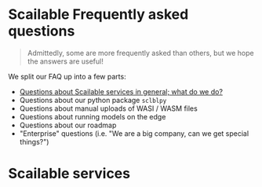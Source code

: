 # Scailable Frequently asked questions
> Admittedly, some are more frequently asked than others, but we hope the answers are useful!

We split our FAQ up into a few parts:

* [Questions about Scailable services in general; what do we do?](#general)
* Questions about our python package `sclblpy`
* Questions about manual uploads of WASI / WASM files
* Questions about running models on the edge
* Questions about our roadmap
* "Enterprise" questions (i.e. "We are a big company, can we get special things?")

<a name="general"></a>
# Scailable services
